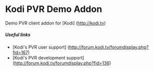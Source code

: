 # Kodi PVR Demo Addon
Demo PVR client addon for [Kodi] (http://kodi.tv)

##### Useful links

* [Kodi's PVR user support] (http://forum.kodi.tv/forumdisplay.php?fid=167)
* [Kodi's PVR development support] (http://forum.kodi.tv/forumdisplay.php?fid=136)
